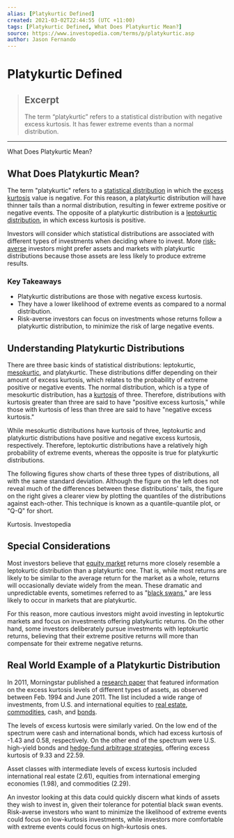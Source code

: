 ```yaml
---
alias: [Platykurtic Defined]
created: 2021-03-02T22:44:55 (UTC +11:00)
tags: [Platykurtic Defined, What Does Platykurtic Mean?]
source: https://www.investopedia.com/terms/p/platykurtic.asp
author: Jason Fernando
---
```


# Platykurtic Defined

> ## Excerpt
> The term “platykurtic” refers to a statistical distribution with negative excess kurtosis. It has fewer extreme events than a normal distribution.

---

What Does Platykurtic Mean?
## What Does Platykurtic Mean?

The term "platykurtic" refers to a [statistical distribution](https://www.investopedia.com/terms/p/probabilitydistribution.asp) in which the [excess kurtosis](https://www.investopedia.com/terms/e/excesskurtosis.asp) value is negative. For this reason, a platykurtic distribution will have thinner tails than a normal distribution, resulting in fewer extreme positive or negative events. The opposite of a platykurtic distribution is a [leptokurtic distribution](https://www.investopedia.com/terms/l/leptokurtic.asp), in which excess kurtosis is positive.

Investors will consider which statistical distributions are associated with different types of investments when deciding where to invest. More [risk-averse](https://www.investopedia.com/terms/r/riskaverse.asp) investors might prefer assets and markets with platykurtic distributions because those assets are less likely to produce extreme results.

### Key Takeaways

-   Platykurtic distributions are those with negative excess kurtosis.
-   They have a lower likelihood of extreme events as compared to a normal distribution.
-   Risk-averse investors can focus on investments whose returns follow a platykurtic distribution, to minimize the risk of large negative events.

## Understanding Platykurtic Distributions

There are three basic kinds of statistical distributions: leptokurtic, [mesokurtic](https://www.investopedia.com/terms/m/mesokurtic.asp), and platykurtic. These distributions differ depending on their amount of excess kurtosis, which relates to the probability of extreme positive or negative events. The normal distribution, which is a type of mesokurtic distribution, has a [kurtosis](https://www.investopedia.com/terms/k/kurtosis.asp) of three. Therefore, distributions with kurtosis greater than three are said to have "positive excess kurtosis," while those with kurtosis of less than three are said to have "negative excess kurtosis."

While mesokurtic distributions have kurtosis of three, leptokurtic and platykurtic distributions have positive and negative excess kurtosis, respectively. Therefore, leptokurtic distributions have a relatively high probability of extreme events, whereas the opposite is true for platykurtic distributions.

The following figures show charts of these three types of distributions, all with the same standard deviation. Although the figure on the left does not reveal much of the differences between these distributions' tails, the figure on the right gives a clearer view by plotting the quantiles of the distributions against each-other. This technique is known as a quantile-quantile plot, or "Q-Q" for short.

Kurtosis. Investopedia 

## Special Considerations

Most investors believe that [equity market](https://www.investopedia.com/terms/e/equitymarket.asp) returns more closely resemble a leptokurtic distribution than a platykurtic one. That is, while most returns are likely to be similar to the average return for the market as a whole, returns will occasionally deviate widely from the mean. These dramatic and unpredictable events, sometimes referred to as "[black swans](https://www.investopedia.com/terms/b/blackswan.asp)," are less likely to occur in markets that are platykurtic.

For this reason, more cautious investors might avoid investing in leptokurtic markets and focus on investments offering platykurtic returns. On the other hand, some investors deliberately pursue investments with leptokurtic returns, believing that their extreme positive returns will more than compensate for their extreme negative returns.

## Real World Example of a Platykurtic Distribution

In 2011, Morningstar published a [research paper](http://morningstardirect.morningstar.com/clientcomm/iss/Tsai_Real_World_Not_Normal.pdf) that featured information on the excess kurtosis levels of different types of assets, as observed between Feb. 1994 and June 2011. The list included a wide range of investments, from U.S. and international equities to [real estate](https://www.investopedia.com/terms/r/realestate.asp), [commodities](https://www.investopedia.com/terms/c/commodity.asp), cash, and [bonds](https://www.investopedia.com/terms/b/bond.asp).

The levels of excess kurtosis were similarly varied. On the low end of the spectrum were cash and international bonds, which had excess kurtosis of -1.43 and 0.58, respectively. On the other end of the spectrum were U.S. high-yield bonds and [hedge-fund arbitrage strategies](https://www.investopedia.com/articles/investing/111313/multiple-strategies-hedge-funds.asp), offering excess kurtosis of 9.33 and 22.59.

Asset classes with intermediate levels of excess kurtosis included international real estate (2.61), equities from international emerging economies (1.98), and commodities (2.29).

An investor looking at this data could quickly discern what kinds of assets they wish to invest in, given their tolerance for potential black swan events. Risk-averse investors who want to minimize the likelihood of extreme events could focus on low-kurtosis investments, while investors more comfortable with extreme events could focus on high-kurtosis ones.
